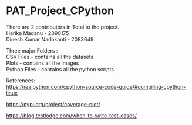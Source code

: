 # PAT_Project_CPython

There are 2 contributors in Total to the project.\
Harika Madanu - 2090175\
Dinesh Kumar Narlakanti - 2083649  

Three major Folders :\
CSV Files - contains all the datasets\
Plots - contains all the images\
Python Files - contains all the python scripts  

References:  
https://realpython.com/cpython-source-code-guide/#compiling-cpython-linux

https://pypi.org/project/coverage-plot/

https://blog.testlodge.com/when-to-write-test-cases/


